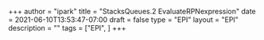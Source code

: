 +++
author = "ipark"
title = "StacksQueues.2 EvaluateRPNexpression"
date =  2021-06-10T13:53:47-07:00
draft =  false
type = "EPI"
layout = "EPI"
description = ""
tags = ["EPI", 
]
+++
